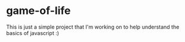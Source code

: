 # game-of-life

This is just a simple project that I'm working on to help understand the basics of javascript :)
